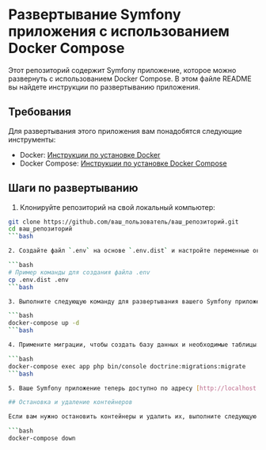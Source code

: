 # Развертывание Symfony приложения с использованием Docker Compose

Этот репозиторий содержит Symfony приложение, которое можно развернуть с использованием Docker Compose. В этом файле README вы найдете инструкции по развертыванию приложения.

## Требования

Для развертывания этого приложения вам понадобятся следующие инструменты:

- Docker: [Инструкции по установке Docker](https://docs.docker.com/get-docker/)
- Docker Compose: [Инструкции по установке Docker Compose](https://docs.docker.com/compose/install/)

## Шаги по развертыванию

1. Клонируйте репозиторий на свой локальный компьютер:

```bash
git clone https://github.com/ваш_пользователь/ваш_репозиторий.git
cd ваш_репозиторий
```bash

2. Создайте файл `.env` на основе `.env.dist` и настройте переменные окружения, если это необходимо.

```bash
# Пример команды для создания файла .env
cp .env.dist .env
```bash

3. Выполните следующую команду для развертывания вашего Symfony приложения с использованием Docker Compose:

```bash
docker-compose up -d
```bash

4. Примените миграции, чтобы создать базу данных и необходимые таблицы:

```bash
docker-compose exec app php bin/console doctrine:migrations:migrate
```bash

5. Ваше Symfony приложение теперь доступно по адресу [http://localhost:80](http://localhost:80).

## Остановка и удаление контейнеров

Если вам нужно остановить контейнеры и удалить их, выполните следующую команду:

```bash
docker-compose down